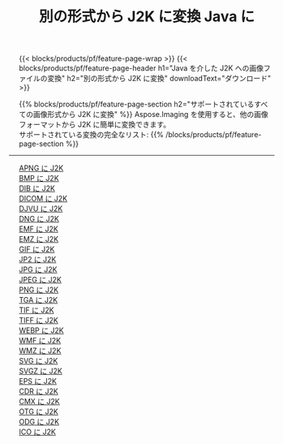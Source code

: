 ﻿---
title: 別の形式から J2K に変換 Java に 
weight: 3920
url: /ja/java/conversion/to/j2k 
lang: ja
langdirlevel: 2
locales: zh-hans,ja,it,ru,de,es,fr,nl,id,lt,pl,pt,vi,tr,ko,zh-hant,ar,hi,th,sv,cs,uk,he
description: Aspose.Imaging を使用すると、別のフォーマットから J2K に簡単に変換できます
---

{{< blocks/products/pf/feature-page-wrap >}}
{{< blocks/products/pf/feature-page-header h1="Java を介した J2K への画像ファイルの変換" h2="別の形式から J2K に変換" downloadText="ダウンロード" >}}


{{% blocks/products/pf/feature-page-section  h2="サポートされているすべての画像形式から J2K に変換" %}}
Aspose.Imaging を使用すると、他の画像フォーマットから J2K に簡単に変換できます。
<br/>
サポートされている変換の完全なリスト:
{{% /blocks/products/pf/feature-page-section %}}
<div class="container-fluid productfamilypage bg-gray">
    <div class="convertypes bg-gray agp-content section">
        <div class="container">
		<hr style="margin-left:-20px;"/>
		<div class="row other-converters">
		    <div class='col-md-2 other-converter remove-lp remove-rp'><a href="/imaging/ja/java/conversion/apng-to-j2k" >APNG に J2K</a></div>
<div class='col-md-2 other-converter remove-lp remove-rp'><a href="/imaging/ja/java/conversion/bmp-to-j2k" >BMP に J2K</a></div>
<div class='col-md-2 other-converter remove-lp remove-rp'><a href="/imaging/ja/java/conversion/dib-to-j2k" >DIB に J2K</a></div>
<div class='col-md-2 other-converter remove-lp remove-rp'><a href="/imaging/ja/java/conversion/dicom-to-j2k" >DICOM に J2K</a></div>
<div class='col-md-2 other-converter remove-lp remove-rp'><a href="/imaging/ja/java/conversion/djvu-to-j2k" >DJVU に J2K</a></div>
<div class='col-md-2 other-converter remove-lp remove-rp'><a href="/imaging/ja/java/conversion/dng-to-j2k" >DNG に J2K</a></div>
<div class='col-md-2 other-converter remove-lp remove-rp'><a href="/imaging/ja/java/conversion/emf-to-j2k" >EMF に J2K</a></div>
<div class='col-md-2 other-converter remove-lp remove-rp'><a href="/imaging/ja/java/conversion/emz-to-j2k" >EMZ に J2K</a></div>
<div class='col-md-2 other-converter remove-lp remove-rp'><a href="/imaging/ja/java/conversion/gif-to-j2k" >GIF に J2K</a></div>
<div class='col-md-2 other-converter remove-lp remove-rp'><a href="/imaging/ja/java/conversion/jp2-to-j2k" >JP2 に J2K</a></div>
<div class='col-md-2 other-converter remove-lp remove-rp'><a href="/imaging/ja/java/conversion/jpg-to-j2k" >JPG に J2K</a></div>
<div class='col-md-2 other-converter remove-lp remove-rp'><a href="/imaging/ja/java/conversion/jpeg-to-j2k" >JPEG に J2K</a></div>
<div class='col-md-2 other-converter remove-lp remove-rp'><a href="/imaging/ja/java/conversion/png-to-j2k" >PNG に J2K</a></div>
<div class='col-md-2 other-converter remove-lp remove-rp'><a href="/imaging/ja/java/conversion/tga-to-j2k" >TGA に J2K</a></div>
<div class='col-md-2 other-converter remove-lp remove-rp'><a href="/imaging/ja/java/conversion/tif-to-j2k" >TIF に J2K</a></div>
<div class='col-md-2 other-converter remove-lp remove-rp'><a href="/imaging/ja/java/conversion/tiff-to-j2k" >TIFF に J2K</a></div>
<div class='col-md-2 other-converter remove-lp remove-rp'><a href="/imaging/ja/java/conversion/webp-to-j2k" >WEBP に J2K</a></div>
<div class='col-md-2 other-converter remove-lp remove-rp'><a href="/imaging/ja/java/conversion/wmf-to-j2k" >WMF に J2K</a></div>
<div class='col-md-2 other-converter remove-lp remove-rp'><a href="/imaging/ja/java/conversion/wmz-to-j2k" >WMZ に J2K</a></div>
<div class='col-md-2 other-converter remove-lp remove-rp'><a href="/imaging/ja/java/conversion/svg-to-j2k" >SVG に J2K</a></div>
<div class='col-md-2 other-converter remove-lp remove-rp'><a href="/imaging/ja/java/conversion/svgz-to-j2k" >SVGZ に J2K</a></div>
<div class='col-md-2 other-converter remove-lp remove-rp'><a href="/imaging/ja/java/conversion/eps-to-j2k" >EPS に J2K</a></div>
<div class='col-md-2 other-converter remove-lp remove-rp'><a href="/imaging/ja/java/conversion/cdr-to-j2k" >CDR に J2K</a></div>
<div class='col-md-2 other-converter remove-lp remove-rp'><a href="/imaging/ja/java/conversion/cmx-to-j2k" >CMX に J2K</a></div>
<div class='col-md-2 other-converter remove-lp remove-rp'><a href="/imaging/ja/java/conversion/otg-to-j2k" >OTG に J2K</a></div>
<div class='col-md-2 other-converter remove-lp remove-rp'><a href="/imaging/ja/java/conversion/odg-to-j2k" >ODG に J2K</a></div>
<div class='col-md-2 other-converter remove-lp remove-rp'><a href="/imaging/ja/java/conversion/ico-to-j2k" >ICO に J2K</a></div>
                </div>
        </div>
    </div>
</div>
<br/>

